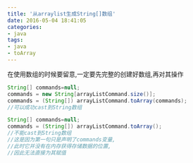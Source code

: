 ```yaml
---
title: '从arraylist生成String[]数组'
date: 2016-05-04 18:41:05
categories:
- java
tags:
- java
- toArray
---
```


在使用数组的时候要留意,一定要先完整的创建好数组,再对其操作

``` java
String[] commands=null;
commands = new String[arrayListCommand.size()];
commands = (String[]) arrayListCommand.toArray(commands);
//可以成功cast到String数组
```

``` java
String[] commands=null;
commands = (String[]) arrayListCommand.toArray();
//不能cast到String数组
//这是因为第一句只是声明了commands变量,
//此时它并没有在内存获得存储数据的位置,
//因此无法直接为其赋值
```
